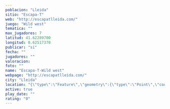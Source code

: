 ```yaml
---
poblacion: "Lleida"
sitio: "Escapa-T"
web: "http://escapatlleida.com/"
juego: "Wild west"
tematica: ""
max_jugadores: 7
latitud: 41.62289700
longitud: 0.62517370
publicar: "si"
fecha: ""
jugadores: ""
valoracion: 
foto: ""
name: "Escapa-T-Wild west"
webpage: "http://escapatlleida.com/"
city: "Lleida"
location: "{\"type\":\"Feature\",\"geometry\":{\"type\":\"Point\",\"coordinates\":[41.622897,0.6251737]}}"
active: true
play_date: ""
rating: "0"
---
```

